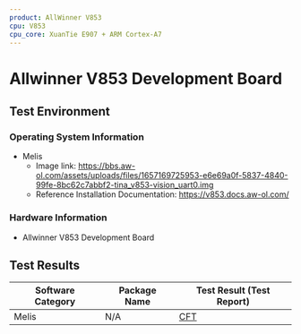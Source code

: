 ```yaml
---
product: AllWinner V853
cpu: V853
cpu_core: XuanTie E907 + ARM Cortex-A7
---
```


# Allwinner V853 Development Board

## Test Environment

### Operating System Information

- Melis
    - Image link: https://bbs.aw-ol.com/assets/uploads/files/1657169725953-e6e69a0f-5837-4840-99fe-8bc62c7abbf2-tina_v853-vision_uart0.img
    - Reference Installation Documentation: https://v853.docs.aw-ol.com/

### Hardware Information

- Allwinner V853 Development Board

## Test Results

| Software Category | Package Name | Test Result (Test Report) |
|-------------------|--------------|---------------------------|
| Melis             | N/A          | [CFT][Melis]              |

[Melis]: ./Melis/README.md
